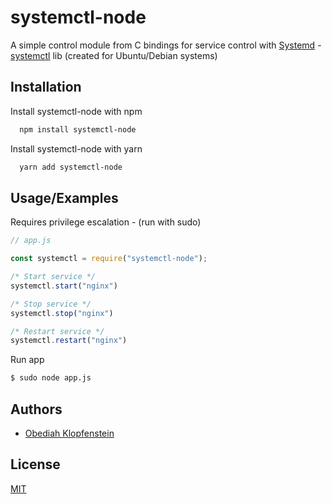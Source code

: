 
# systemctl-node

A simple control module from C bindings for service control with [Systemd](https://en.wikipedia.org/wiki/Systemd) - [systemctl](https://www.freedesktop.org/software/systemd/man/latest/systemctl.html) lib (created for Ubuntu/Debian systems)


## Installation

Install systemctl-node with npm

```bash
  npm install systemctl-node
```

Install systemctl-node with yarn

```bash
  yarn add systemctl-node
```
    
## Usage/Examples

Requires privilege escalation - (run with sudo)

```javascript
// app.js

const systemctl = require("systemctl-node");

/* Start service */
systemctl.start("nginx")

/* Stop service */
systemctl.stop("nginx")

/* Restart service */
systemctl.restart("nginx")
```

Run app
```bash
$ sudo node app.js
```


## Authors

- [Obediah Klopfenstein](https://www.github.com/obe711)


## License

[MIT](./LICENSE)

